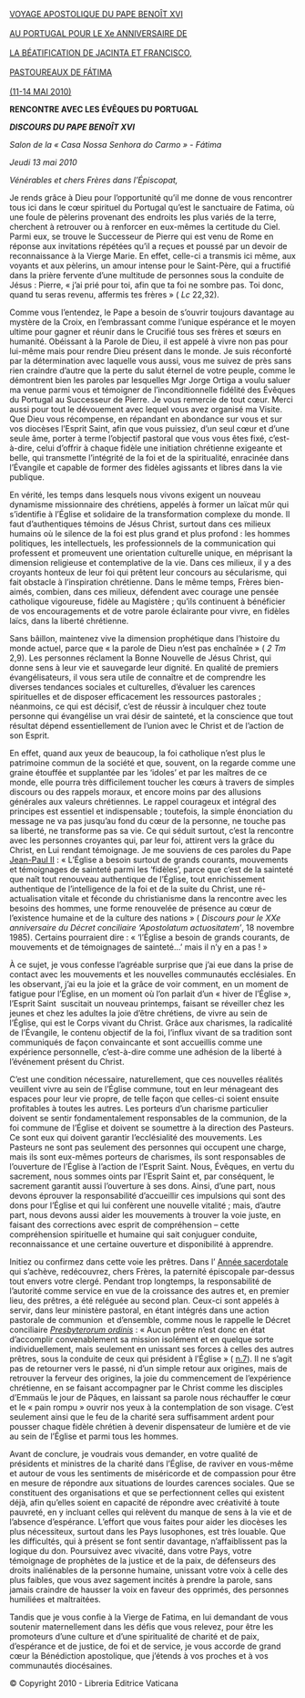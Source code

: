 [VOYAGE APOSTOLIQUE DU PAPE BENOÎT XVI \
\
AU PORTUGAL POUR LE Xe ANNIVERSAIRE DE \
\
LA BÉATIFICATION DE JACINTA ET FRANCISCO,\
\
PASTOUREAUX DE FÁTIMA\
\
(11-14 MAI 2010)](/content/benedict-xvi/fr/travels/2010/index_portogallo.html)

**RENCONTRE AVEC LES ÉVÊQUES DU PORTUGAL**

***DISCOURS DU PAPE BENOÎT XVI***

*Salon de la « Casa Nossa Senhora do Carmo » - Fátima*

*Jeudi 13 mai 2010*

*Vénérables et chers Frères dans l’Épiscopat,*

Je rends grâce à Dieu pour l’opportunité qu’il me donne de vous rencontrer tous ici dans le cœur spirituel du Portugal qu’est le sanctuaire de Fatima, où une foule de pèlerins provenant des endroits les plus variés de la terre, cherchent à retrouver ou à renforcer en eux-mêmes la certitude du Ciel. Parmi eux, se trouve le Successeur de Pierre qui est venu de Rome en réponse aux invitations répétées qu’il a reçues et poussé par un devoir de reconnaissance à la Vierge Marie. En effet, celle-ci a transmis ici même, aux voyants et aux pèlerins, un amour intense pour le Saint-Père, qui a fructifié dans la prière fervente d’une multitude de personnes sous la conduite de Jésus : Pierre, « j’ai prié pour toi, afin que ta foi ne sombre pas. Toi donc, quand tu seras revenu, affermis tes frères » ( *Lc* 22,32).

Comme vous l’entendez, le Pape a besoin de s’ouvrir toujours davantage au mystère de la Croix, en l’embrassant comme l’unique espérance et le moyen ultime pour gagner et réunir dans le Crucifié tous ses frères et sœurs en humanité. Obéissant à la Parole de Dieu, il est appelé à vivre non pas pour lui-même mais pour rendre Dieu présent dans le monde. Je suis réconforté par la détermination avec laquelle vous aussi, vous me suivez de près sans rien craindre d’autre que la perte du salut éternel de votre peuple, comme le démontrent bien les paroles par lesquelles Mgr Jorge Ortiga a voulu saluer ma venue parmi vous et témoigner de l’inconditionnelle fidélité des Évêques du Portugal au Successeur de Pierre. Je vous remercie de tout cœur. Merci aussi pour tout le dévouement avec lequel vous avez organisé ma Visite. Que Dieu vous récompense, en répandant en abondance sur vous et sur vos diocèses l’Esprit Saint, afin que vous puissiez, d’un seul cœur et d’une seule âme, porter à terme l’objectif pastoral que vous vous êtes fixé, c’est-à-dire, celui d’offrir à chaque fidèle une initiation chrétienne exigeante et belle, qui transmette l’intégrité de la foi et de la spiritualité, enracinée dans l’Évangile et capable de former des fidèles agissants et libres dans la vie publique.

En vérité, les temps dans lesquels nous vivons exigent un nouveau dynamisme missionnaire des chrétiens, appelés à former un laïcat mûr qui s’identifie à l’Église et solidaire de la transformation complexe du monde. Il faut d’authentiques témoins de Jésus Christ, surtout dans ces milieux humains où le silence de la foi est plus grand et plus profond : les hommes politiques, les intellectuels, les professionnels de la communication qui professent et promeuvent une orientation culturelle unique, en méprisant la dimension religieuse et contemplative de la vie. Dans ces milieux, il y a des croyants honteux de leur foi qui prêtent leur concours au sécularisme, qui fait obstacle à l’inspiration chrétienne. Dans le même temps, Frères bien-aimés, combien, dans ces milieux, défendent avec courage une pensée catholique vigoureuse, fidèle au Magistère ; qu’ils continuent à bénéficier de vos encouragements et de votre parole éclairante pour vivre, en fidèles laïcs, dans la liberté chrétienne.

Sans bâillon, maintenez vive la dimension prophétique dans l’histoire du monde actuel, parce que « la parole de Dieu n’est pas enchaînée » ( *2 Tm* 2,9). Les personnes réclament la Bonne Nouvelle de Jésus Christ, qui donne sens à leur vie et sauvegarde leur dignité. En qualité de premiers évangélisateurs, il vous sera utile de connaître et de comprendre les diverses tendances sociales et culturelles, d’évaluer les carences spirituelles et de disposer efficacement les ressources pastorales ; néanmoins, ce qui est décisif, c’est de réussir à inculquer chez toute personne qui évangélise un vrai désir de sainteté, et la conscience que tout résultat dépend essentiellement de l’union avec le Christ et de l’action de son Esprit.

En effet, quand aux yeux de beaucoup, la foi catholique n’est plus le patrimoine commun de la société et que, souvent, on la regarde comme une graine étouffée et supplantée par les ‘idoles’ et par les maîtres de ce monde, elle pourra très difficilement toucher les cœurs à travers de simples discours ou des rappels moraux, et encore moins par des allusions générales aux valeurs chrétiennes. Le rappel courageux et intégral des principes est essentiel et indispensable ; toutefois, la simple énonciation du message ne va pas jusqu’au fond du cœur de la personne, ne touche pas sa liberté, ne transforme pas sa vie. Ce qui séduit surtout, c’est la rencontre avec les personnes croyantes qui, par leur foi, attirent vers la grâce du Christ, en Lui rendant témoignage. Je me souviens de ces paroles du Pape [Jean-Paul II](/content/john-paul-ii/fr.html) : « L’Église a besoin surtout de grands courants, mouvements et témoignages de sainteté parmi les ‘fidèles’, parce que c’est de la sainteté que naît tout renouveau authentique de l’Église, tout enrichissement authentique de l’intelligence de la foi et de la suite du Christ, une ré-actualisation vitale et féconde du christianisme dans la rencontre avec les besoins des hommes, une forme renouvelée de présence au cœur de l’existence humaine et de la culture des nations » ( *Discours pour le XXe anniversaire du Décret conciliaire ‘Apostolatum actuositatem’*, 18 novembre 1985). Certains pourraient dire : « ‘l’Église a besoin de grands courants, de mouvements et de témoignages de sainteté…’ mais il n’y en a pas ! »

À ce sujet, je vous confesse l’agréable surprise que j’ai eue dans la prise de contact avec les mouvements et les nouvelles communautés ecclésiales. En les observant, j’ai eu la joie et la grâce de voir comment, en un moment de fatigue pour l’Église, en un moment où l’on parlait d’un « hiver de l’Église », l’Esprit Saint  suscitait un nouveau printemps, faisant se réveiller chez les jeunes et chez les adultes la joie d’être chrétiens, de vivre au sein de l’Église, qui est le Corps vivant du Christ. Grâce aux charismes, la radicalité de l’Évangile, le contenu objectif de la foi, l’influx vivant de sa tradition sont communiqués de façon convaincante et sont accueillis comme une expérience personnelle, c’est-à-dire comme une adhésion de la liberté à l’événement présent du Christ.

C’est une condition nécessaire, naturellement, que ces nouvelles réalités veuillent vivre au sein de l’Église commune, tout en leur ménageant des espaces pour leur vie propre, de telle façon que celles-ci soient ensuite profitables à toutes les autres. Les porteurs d’un charisme particulier doivent se sentir fondamentalement responsables de la communion, de la foi commune de l’Église et doivent se soumettre à la direction des Pasteurs. Ce sont eux qui doivent garantir l’ecclésialité des mouvements. Les Pasteurs ne sont pas seulement des personnes qui occupent une charge, mais ils sont eux-mêmes porteurs de charismes, ils sont responsables de l’ouverture de l’Église à l’action de l’Esprit Saint. Nous, Évêques, en vertu du sacrement, nous sommes oints par l’Esprit Saint et, par conséquent, le sacrement garantit aussi l’ouverture à ses dons. Ainsi, d’une part, nous devons éprouver la responsabilité d’accueillir ces impulsions qui sont des dons pour l’Église et qui lui confèrent une nouvelle vitalité ; mais, d’autre part, nous devons aussi aider les mouvements à trouver la voie juste, en faisant des corrections avec esprit de compréhension – cette compréhension spirituelle et humaine qui sait conjuguer conduite, reconnaissance et une certaine ouverture et disponibilité à apprendre.

Initiez ou confirmez dans cette voie les prêtres. Dans l’ [Année sacerdotale](http://www.vatican.va/special/anno_sac/index_fr.html) qui s’achève, redécouvrez, chers Frères, la paternité épiscopale par-dessus tout envers votre clergé. Pendant trop longtemps, la responsabilité de l’autorité comme service en vue de la croissance des autres et, en premier lieu, des prêtres, a été reléguée au second plan. Ceux-ci sont appelés à servir, dans leur ministère pastoral, en étant intégrés dans une action pastorale de communion  et d’ensemble, comme nous le rappelle le Décret conciliaire *[Presbyterorum ordinis](http://www.vatican.va/archive/hist_councils/ii_vatican_council/documents/vat-ii_decree_19651207_presbyterorum-ordinis_fr.html)* : « Aucun prêtre n’est donc en état d’accomplir convenablement sa mission isolément et en quelque sorte individuellement, mais seulement en unissant ses forces à celles des autres prêtres, sous la conduite de ceux qui président à l’Église » ( [n.7](http://www.vatican.va/archive/hist_councils/ii_vatican_council/documents/vat-ii_decree_19651207_presbyterorum-ordinis_fr.html#7.)). Il ne s’agit pas de retourner vers le passé, ni d’un simple retour aux origines, mais de retrouver la ferveur des origines, la joie du commencement de l’expérience chrétienne, en se faisant accompagner par le Christ comme les disciples d’Emmaüs le jour de Pâques, en laissant sa parole nous réchauffer le cœur et le « pain rompu » ouvrir nos yeux à la contemplation de son visage. C’est seulement ainsi que le feu de la charité sera suffisamment ardent pour pousser chaque fidèle chrétien à devenir dispensateur de lumière et de vie au sein de l’Église et parmi tous les hommes.

Avant de conclure, je voudrais vous demander, en votre qualité de présidents et ministres de la charité dans l’Église, de raviver en vous-même et autour de vous les sentiments de miséricorde et de compassion pour être en mesure de répondre aux situations de lourdes carences sociales. Que se constituent des organisations et que se perfectionnent celles qui existent déjà, afin qu’elles soient en capacité de répondre avec créativité à toute pauvreté, en y incluant celles qui relèvent du manque de sens à la vie et de l’absence d’espérance. L’effort que vous faites pour aider les diocèses les plus nécessiteux, surtout dans les Pays lusophones, est très louable. Que les difficultés, qui à présent se font sentir davantage, n’affaiblissent pas la logique du don. Poursuivez avec vivacité, dans votre Pays, votre témoignage de prophètes de la justice et de la paix, de défenseurs des droits inaliénables de la personne humaine, unissant votre voix à celle des plus faibles, que vous avez sagement incités à prendre la parole, sans jamais craindre de hausser la voix en faveur des opprimés, des personnes humiliées et maltraitées.

Tandis que je vous confie à la Vierge de Fatima, en lui demandant de vous soutenir maternellement dans les défis que vous relevez, pour être les promoteurs d’une culture et d’une spiritualité de charité et de paix, d’espérance et de justice, de foi et de service, je vous accorde de grand cœur la Bénédiction apostolique, que j’étends à vos proches et à vos communautés diocésaines.

© Copyright 2010 - Libreria Editrice Vaticana